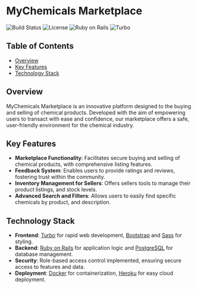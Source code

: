 
# MyChemicals Marketplace

![Build Status](https://img.shields.io/badge/build-passing-brightgreen)
![License](https://img.shields.io/badge/license-MIT-blue)
![Ruby on Rails](https://img.shields.io/badge/Ruby%20on%20Rails-latest-critical)
![Turbo](https://img.shields.io/badge/Turbo-enabled-blue)

## Table of Contents
- [Overview](#overview)
- [Key Features](#key-features)
- [Technology Stack](#technology-stack)

## Overview

MyChemicals Marketplace is an innovative platform designed to the buying and selling of chemical products. Developed with the aim of empowering users to transact with ease and confidence, our marketplace offers a safe, user-friendly environment for the chemical industry.

## Key Features

- **Marketplace Functionality**: Facilitates secure buying and selling of chemical products, with comprehensive listing features.
- **Feedback System**: Enables users to provide ratings and reviews, fostering trust within the community.
- **Inventory Management for Sellers**: Offers sellers tools to manage their product listings, and stock levels.
- **Advanced Search and Filters**: Allows users to easily find specific chemicals by product, and description.

## Technology Stack

- **Frontend**: [Turbo](https://turbo.hotwire.dev/) for rapid web development, [Bootstrap](https://getbootstrap.com/) and [Sass](https://sass-lang.com/) for styling.
- **Backend**: [Ruby on Rails](https://rubyonrails.org/) for application logic and [PostgreSQL](https://www.postgresql.org/) for database management.
- **Security**: Role-based access control implemented, ensuring secure access to features and data.
- **Deployment**: [Docker](https://www.docker.com/) for containerization, [Heroku](https://www.heroku.com/) for easy cloud deployment.
